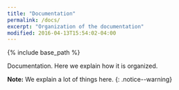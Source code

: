 ```yaml
---
title: "Documentation"
permalink: /docs/
excerpt: "Organization of the documentation"
modified: 2016-04-13T15:54:02-04:00
---
```


{% include base_path %}

Documentation. Here we explain how it is organized.

**Note:** We explain a lot of things here.
{: .notice--warning}
